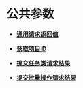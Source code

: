 # 公共参数<a name="ecs_07_0000"></a>

-   **[通用请求返回值](通用请求返回值.md)**  

-   **[获取项目ID](获取项目ID.md)**  

-   **[提交任务类请求结果](提交任务类请求结果.md)**  

-   **[提交批量操作请求结果](提交批量操作请求结果.md)**  

